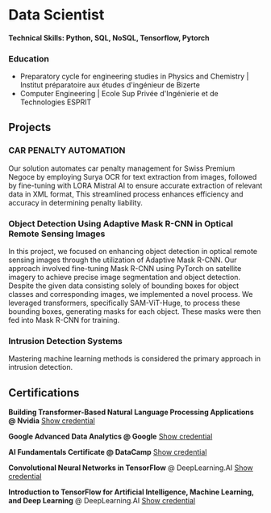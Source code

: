 # Data Scientist
#### Technical Skills: Python, SQL, NoSQL, Tensorflow, Pytorch

### Education
- Preparatory cycle for engineering studies in Physics and Chemistry | Institut préparatoire aux études d'ingénieur de Bizerte 
- Computer Engineering | Ecole Sup Privée d'Ingénierie et de Technologies ESPRIT

## Projects

### CAR PENALTY AUTOMATION
Our solution automates car penalty management for Swiss Premium Negoce by employing Surya OCR for text extraction from images, followed by fine-tuning with LORA Mistral AI to ensure accurate extraction of relevant data in XML format, This streamlined process enhances efficiency and accuracy in determining penalty liability.

### Object Detection Using Adaptive Mask R-CNN in Optical Remote Sensing Images
In this project, we focused on enhancing object detection in optical remote sensing images through the utilization of Adaptive Mask R-CNN. Our approach involved fine-tuning Mask R-CNN using PyTorch on satellite imagery to achieve precise image segmentation and object detection. Despite the given data consisting solely of bounding boxes for object classes and corresponding images, we implemented a novel process. We leveraged transformers, specifically SAM-ViT-Huge, to process these bounding boxes, generating masks for each object. These masks were then fed into Mask R-CNN for training.

### Intrusion Detection Systems
Mastering machine learning methods is considered the primary approach in intrusion detection.

## Certifications
**Building Transformer-Based Natural Language Processing Applications @ Nvidia** [Show credential](https://learn.nvidia.com/certificates?id=ahaye6feRYeSQh06u6mn8g)

**Google Advanced Data Analytics @ Google** [Show credential](https://www.coursera.org/account/accomplishments/professional-cert/SQMNADXE4MRZ)

**AI Fundamentals Certificate @ DataCamp** [Show credential](https://www.datacamp.com/skill-verification/AIF0027935450689)

**Convolutional Neural Networks in TensorFlow** @ DeepLearning.AI [Show credential](https://www.coursera.org/account/accomplishments/certificate/KLF7Z2MU6WGN)

**Introduction to TensorFlow for Artificial Intelligence, Machine Learning, and Deep Learning** @ DeepLearning.AI [Show credential](https://www.coursera.org/account/accomplishments/certificate/RR84ZBJ5V72U)
